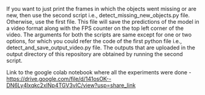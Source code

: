 If you want to just print the frames in which the objects went missing or are new, then use the second script i.e., detect_missing_new_objects.py file. Otherwise, use the first file. This file will save the predictions of the model in a video format along with the FPS counter on the top left corner of the video. The arguments for both the scripts are same except for one or two options, for which you could refer the code of the first python file i.e., detect_and_save_output_video.py file.
The outputs that are uploaded in the output directory of this repository are obtained by running the second script.

Link to the google colab notebook where all the experiments were done - https://drive.google.com/file/d/141osOK--DN6Ly4lxqkc2xINp4TGV3vIC/view?usp=share_link
